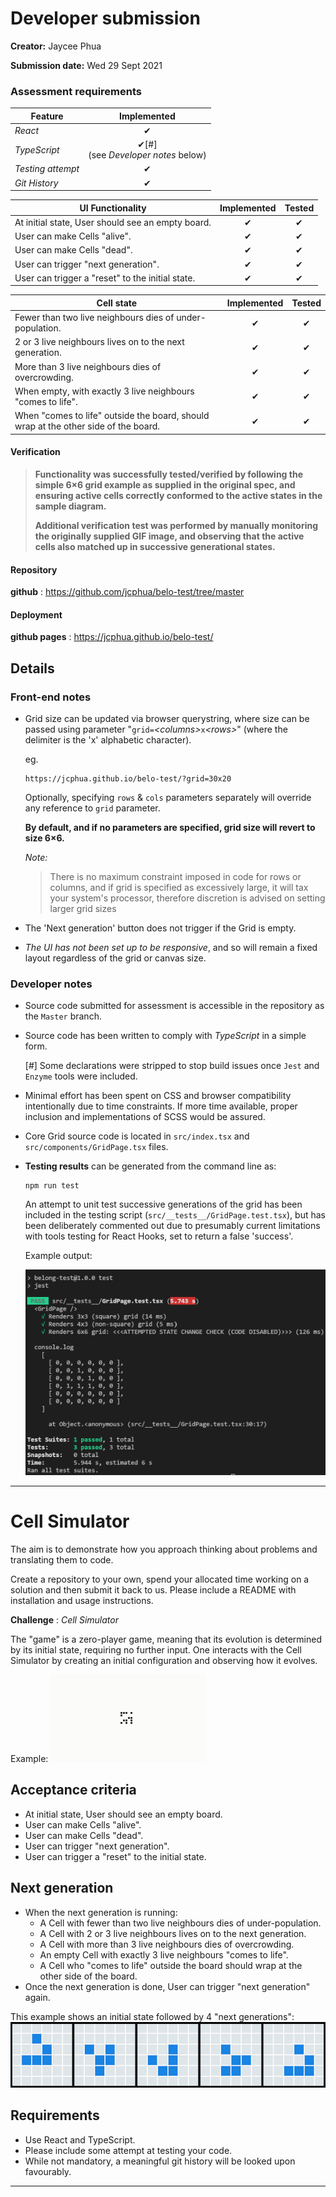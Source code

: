 # Developer submission

**Creator:** Jaycee Phua

**Submission date:** Wed 29 Sept 2021

### Assessment requirements

|Feature|Implemented
|---|:---:
| *React* | ✔
| *TypeScript* | ✔[#] <br />(see *Developer notes* below)
| *Testing attempt* | ✔
| *Git History* | ✔

|UI Functionality|Implemented|Tested
|---|:---:|:---:
| At initial state, User should see an empty board. | ✔ | ✔
| User can make Cells "alive". | ✔ | ✔
| User can make Cells "dead". | ✔ | ✔
| User can trigger "next generation". | ✔ | ✔
| User can trigger a "reset" to the initial state. | ✔ | ✔

|Cell state|Implemented|Tested
|---|:---:|:---:
| Fewer than two live neighbours dies of under-population. | ✔ | ✔
| 2 or 3 live neighbours lives on to the next generation. | ✔ | ✔
| More than 3 live neighbours dies of overcrowding. | ✔ | ✔
| When empty, with exactly 3 live neighbours "comes to life". | ✔ | ✔
| When "comes to life" outside the board, should wrap at the other side of the board. | ✔ | ✔

#### Verification
>**Functionality was successfully tested/verified by following the simple 6×6 grid example as supplied in the original spec, and ensuring active cells correctly conformed to the active states in the sample diagram.**
>
>**Additional verification test was performed by manually monitoring the originally supplied GIF image, and observing that the active cells also matched up in successive generational states.**


#### Repository 

**github**
: https://github.com/jcphua/belo-test/tree/master


#### Deployment 
**github pages**
: https://jcphua.github.io/belo-test/ 

## Details

### Front-end notes
* Grid size can be updated via browser querystring, where size can be passed using parameter "`grid=`*\<columns\>*`x`*\<rows\>*" (where the delimiter is the 'x' alphabetic character). 

    eg.

    ```
    https://jcphua.github.io/belo-test/?grid=30x20
    ```

    Optionally, specifying `rows` & `cols` parameters separately will override any reference to `grid` parameter.

    **By default, and if no parameters are specified, grid size will revert to size 6×6.**

    *Note:*
    > There is no maximum constraint imposed in code for rows or columns, and if grid is specified as excessively large, it will tax your system's processor, therefore discretion is advised on setting larger grid sizes

* The 'Next generation' button does not trigger if the Grid is empty.
* *The UI has not been set up to be responsive*, and so will remain a fixed layout regardless of the grid or canvas size.

### Developer notes
* Source code submitted for assessment is accessible in the repository as the `Master` branch.
* Source code has been written to comply with *TypeScript* in a simple form. 

    [\#] Some declarations were stripped to stop build issues once `Jest` and `Enzyme` tools were included.
* Minimal effort has been spent on CSS and browser compatibility intentionally due to time constraints. If more time available, proper inclusion and implementations of SCSS would be assured.
* Core Grid source code is located in `src/index.tsx` and `src/components/GridPage.tsx` files.
* **Testing results** can be generated from the command line as:

    ```
    npm run test
    ```

    An attempt to unit test successive generations of the grid has been included in the testing script (`src/__tests__/GridPage.test.tsx`), but has been deliberately commented out due to presumably current limitations with tools testing for React Hooks, set to return a false 'success'.

    Example output:

    ![Testing results sample](public/img/testing_results.png)



----

<!-- FRONT END ENGINEER/DEVELOPER -->

# Cell Simulator

The aim is to demonstrate how you approach thinking about problems and translating them to code.

Create a repository to your own, spend your allocated time working on a solution and then submit it back to us. Please include a README with installation and usage instructions.
 
**Challenge**
: *Cell Simulator*

The "game" is a zero-player game, meaning that its evolution is determined by its initial state, requiring no further input. One interacts with the Cell Simulator by creating an initial configuration and observing how it evolves.
 
Example: ![extreme cell simulator](public/img/33158075-ec01ddde-d05a-11e7-99b8-35af2fed02e5.gif)
 
## Acceptance criteria

- At initial state, User should see an empty board.
- User can make Cells "alive".
- User can make Cells "dead".
- User can trigger "next generation".
- User can trigger a "reset" to the initial state.
 
## Next generation

- When the next generation is running:
    - A Cell with fewer than two live neighbours dies of under-population.
    - A Cell with 2 or 3 live neighbours lives on to the next generation.
    - A Cell with more than 3 live neighbours dies of overcrowding.
    - An empty Cell with exactly 3 live neighbours "comes to life".
    - A Cell who "comes to life" outside the board should wrap at the other side of the board.
- Once the next generation is done, User can trigger "next generation" again.
 
This example shows an initial state followed by 4 "next generations": ![easy scenario](public/img/53603476-bfb00e00-3c05-11e9-8862-1dfd31836dcd.jpg)
 
## Requirements

- Use React and TypeScript.
- Please include some attempt at testing your code.
- While not mandatory, a meaningful git history will be looked upon favourably.
 
----

